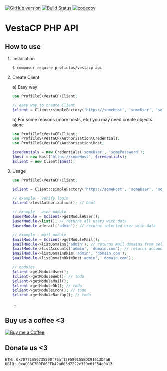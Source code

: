 [![GitHub version](https://badge.fury.io/gh/ProfiCloS%2Fvestacp-api.svg)](https://badge.fury.io/gh/ProfiCloS%2Fvestacp-api)
[![Build Status](https://travis-ci.com/ProfiCloS/vestacp-api.svg?branch=master)](https://travis-ci.com/ProfiCloS/vestacp-api)
[![codecov](https://codecov.io/gh/ProfiCloS/vestacp-api/branch/master/graph/badge.svg)](https://codecov.io/gh/ProfiCloS/vestacp-api)

# VestaCP PHP API


## How to use

1) Installation
	```sh
	$ composer require proficlos/vestacp-api
	```
2) Create Client

	a) Easy way
	```php
	use ProfiCloS\VestaCP\Client;
	
	// easy way to create Client
	$client = Client::simpleFactory('https://someHost', 'someUser', 'somePass');
	```
	
	b) For some reasons (more hosts, etc) you may need create objects alone
	```php
	use ProfiCloS\VestaCP\Client;
	use ProfiCloS\VestaCP\Authorization\Credentials;
	use ProfiCloS\VestaCP\Authorization\Host;
	
	$credentials = new Credentials('someUser', 'somePassword');
	$host = new Host('https://someHost', $credentials);
	$client = new Client($host);
	```
3) Usage
	```php
	use ProfiCloS\VestaCP\Client;

	$client = Client::simpleFactory('https://someHost', 'someUser', 'somePass');
	
	// example - verify login
	$client->testAuthorization(); // bool

	// example - user module
	$userModule = $client->getModuleUser();
	$userModule->list(); // returns all users with data
	$userModule->detail('admin'); // returns selected user with data

	// example - mail module
	$mailModule = $client->getModuleMail();
	$mailModule->listDomains('admin'); // returns mail domains from selected user
	$mailModule->listAccounts('admin', 'domain.com'); // returns accounts from selected user and domain
	$mailModule->listDomainDkim('admin', 'domain.com'); 
	$mailModule->listDomainDkimDns('admin', 'domain.com');

	// modules
	$client->getModuleUser();
	$client->getModuleWeb(); // todo
	$client->getModuleMail();
	$client->getModuleDb(); // todo
	$client->getModuleCron(); // todo
	$client->getModuleBackup(); // todo
	```
	...


## Buy us a coffee <3
[![Buy me a Coffee](https://www.paypalobjects.com/en_US/i/btn/btn_donate_LG.gif)](https://www.paypal.com/cgi-bin/webscr?cmd=_s-xclick&hosted_button_id=E8NK53NGKVDHS)

## Donate us <3
```
ETH: 0x7D771A56735500f76af15F589155BDC91613D4aB
UBIQ: 0xAC08C7B9F06EFb42a603d7222c359e0fF54e0a13
```

